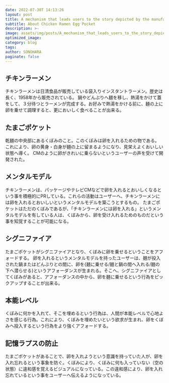 ```yaml
---
date: 2022-07-30T 14:13:26
layout: post
title: A mechanism that leads users to the story depicted by the manufacturer.
subtitle: About Chicken Ramen Egg Pocket
description: >-
image: assets/img/posts/A_mechanism_that_leads_users_to_the_story_depicted_by_the_manufacturer/A_mechanism_that_leads_users_to_the_story_depicted_by_the_manufacturer.jpg
optimized_image: 
category: blog
tags: 
author: SONOHARA
paginate: false
---
```


## チキンラーメン

チキンラーメンは日清食品が販売している袋入りインスタントラーメン。歴史は長く、1958年から販売されている。
鍋やどんぶりへ麺を移し、熱湯をかけて蓋をして、３分待つとラーメンが完成する。お好みで熱湯をかける前に、麺の上に卵を乗せて調理すると、更においしく食べることが出来る。

## たまごポケット

乾麺の中央部にあるくぼみのこと。このくぼみは卵を入れるための物である。
これにより、卵の黄身・白身が麺の上に留まるようになり、見栄えよくおいしい状態へ導く。
CMのように卵がきれいに乗らないというユーザーの声を受けて開発された。

## メンタルモデル

チキンラーメンは、パッケージやテレビCMなどで卵を入れるとおいしくなるという事を積極的にPRしている。これらの活動はユーザーへ、チキンラーメンには卵を入れるとおいしいというメンタルモデルを築こうとするもの。
たまごポケットはただのくぼみであるが、「チキンラーメンには卵を入れる」というメンタルモデルを有している人は、くぼみから、卵を受け入れるためのものだという事を知覚することが可能になる。


## シグニファイア

たまごポケットがシグニファイアとなり、くぼみに卵を乗せるということをアフォードする。
卵を入れるというメンタルモデルを持ったユーザーは、麺が投入された鍋またはどんぶりとの間に、卵を{麺に乗せる/麺と鍋の間へ入れる/麺の下へ潜らせる}というアフォーダンスが生まれる。そこへ、シグニファイアとしてくぼみがあると、アフォーダンスの中から、卵を麺に乗せるという行為をピックアップすることが出来る。


## 本能レベル

くぼみに何かを入れて、そこを埋めるという行為は、人間が本能レベルで心地よさを感じる行為。これにより、くぼみを埋めたいという欲求が生まれ、卵をくぼみへ投入するという行為をより強くアフォードする。

## 記憶ラプスの防止

たまごポケットがあることで、卵を入れようという意識を持っていた人が、卵を入れ忘れるという事象を防ぐ。くぼみにより、くぼみに何も入っていない（空の状態）に違和感を覚えるビジュアルになっている。この違和感により、卵を入れ忘れているという事をユーザーへ伝えるようになっている。